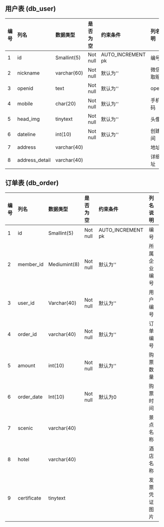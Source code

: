 ## 用户表 (db_user)

编号 | 列名             | 数据类型        | 是否为空     | 约束条件              | 列名说明
:- | :------------- | :---------- | :------- | :---------------- | :-----
1  | id             | Smallint(5) | Not null | AUTO_INCREMENT pk | 编号
2  | nickname       | varchar(60) | Not null | 默认为''             | 微信获取昵称
3  | openid         | text        | Not null | 默认为''             | openid
4  | mobile         | char(20)    | Not null | 默认为''             | 手机号码
5  | head_img       | tinytext    | Not null | 默认为''             | 头像
6  | dateline       | int(10)     | Not null | 默认为''             | 创建时间
7  | address        | varchar(40) |          |                   | 地址
8  | address_detail | varchar(40) |          |                   | 详细地址

## 订单表 (db_order)

编号 | 列名          | 数据类型         | 是否为空     | 约束条件              | 列名说明
:- | :---------- | :----------- | :------- | :---------------- | :------
1  | id          | Smallint(5)  | Not null | AUTO_INCREMENT pk | 编号
2  | member_id   | Mediumint(8) | Not null | 默认为''             | 所属企业编号
3  | user_id     | Varchar(40)  | Not null | 默认为''             | 用户编号
4  | order_id    | varchar(40)  | Not null | 默认为''             | 订单编号
5  | amount      | int(10)      | Not null | 默认为''             | 购票数量
6  | order_date  | Int(10)      | Not null | 默认为0              | 购票时间
7  | scenic      | varchar(40)  |          |                   | 景点名称
8  | hotel       | varchar(40)  |          |                   | 酒店名称
9  | certificate | tinytext     |          |                   | 发票 凭证图片
